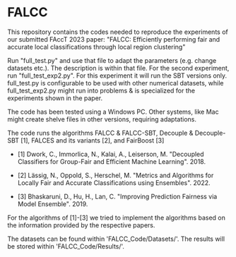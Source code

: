 # FALCC

This repository contains the codes needed to reproduce the experiments of our submitted FAccT 2023 paper:
"FALCC: Efficiently performing fair and accurate local classifications through local region clustering"

Run "full_test.py" and use that file to adapt the parameters (e.g. change datasets etc.).
The description is within that file. 
For the second experiment, run "full_test_exp2.py". For this experiment it will run the SBT versions only.
full_test.py is configurable to be used with other numerical datasets, while full_test_exp2.py might run into problems & is specialized for the experiments shown in the paper.

The code has been tested using a Windows PC. Other systems, like Mac might create shelve files in other versions, requiring adaptations.

The code runs the algorithms FALCC & FALCC-SBT, Decouple & Decouple-SBT [1], FALCES and its variants [2], and FairBoost [3]

- [1] Dwork, C., Immorlica, N., Kalai, A., Leiserson, M. "Decoupled Classifiers for Group-Fair
    and Efficient Machine Learning". 2018.

- [2] Lässig, N., Oppold, S., Herschel, M. "Metrics and Algorithms for Locally Fair and Accurate
    Classifications using Ensembles". 2022.
    
- [3] Bhaskaruni, D., Hu, H., Lan, C. "Improving Prediction Fairness via Model Ensemble". 2019.

For the algorithms of [1]-[3] we tried to implement the algorithms based on the information provided by the respective papers.


The datasets can be found within 'FALCC_Code/Datasets/'.
The results will be stored within 'FALCC_Code/Results/'.
